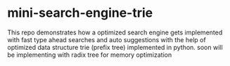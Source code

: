 # mini-search-engine-trie
This repo demonstrates how a optimized search engine gets implemented with fast type ahead searches and auto suggestions with the help of optimized data structure trie (prefix tree) implemented in python. soon will be implementing with radix tree for memory optimization
